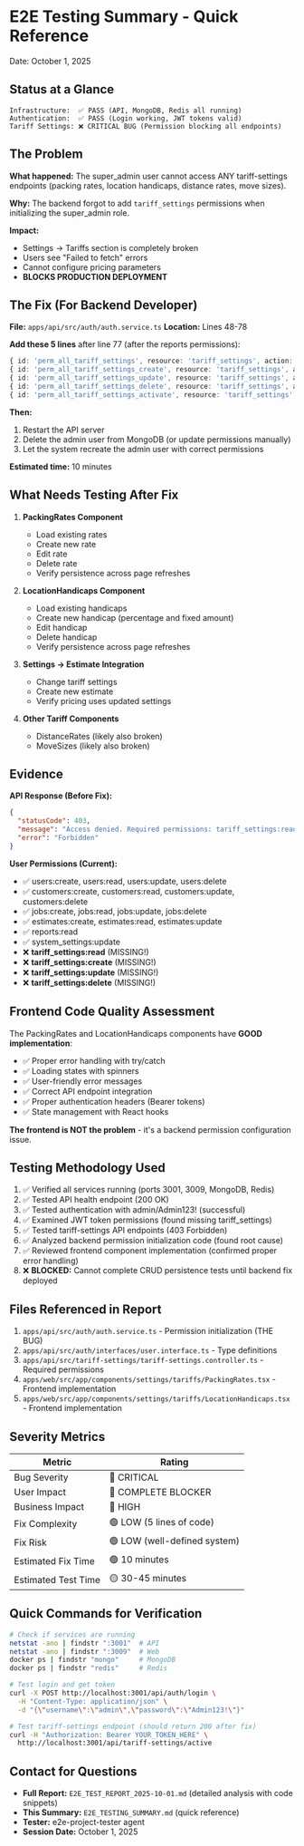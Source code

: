 # E2E Testing Summary - Quick Reference
Date: October 1, 2025

## Status at a Glance

```
Infrastructure:  ✅ PASS (API, MongoDB, Redis all running)
Authentication:  ✅ PASS (Login working, JWT tokens valid)
Tariff Settings: ❌ CRITICAL BUG (Permission blocking all endpoints)
```

## The Problem

**What happened:**
The super_admin user cannot access ANY tariff-settings endpoints (packing rates, location handicaps, distance rates, move sizes).

**Why:**
The backend forgot to add `tariff_settings` permissions when initializing the super_admin role.

**Impact:**
- Settings → Tariffs section is completely broken
- Users see "Failed to fetch" errors
- Cannot configure pricing parameters
- **BLOCKS PRODUCTION DEPLOYMENT**

## The Fix (For Backend Developer)

**File:** `apps/api/src/auth/auth.service.ts`
**Location:** Lines 48-78

**Add these 5 lines** after line 77 (after the reports permissions):

```typescript
{ id: 'perm_all_tariff_settings', resource: 'tariff_settings', action: 'read' },
{ id: 'perm_all_tariff_settings_create', resource: 'tariff_settings', action: 'create' },
{ id: 'perm_all_tariff_settings_update', resource: 'tariff_settings', action: 'update' },
{ id: 'perm_all_tariff_settings_delete', resource: 'tariff_settings', action: 'delete' },
{ id: 'perm_all_tariff_settings_activate', resource: 'tariff_settings', action: 'activate' },
```

**Then:**
1. Restart the API server
2. Delete the admin user from MongoDB (or update permissions manually)
3. Let the system recreate the admin user with correct permissions

**Estimated time:** 10 minutes

## What Needs Testing After Fix

1. **PackingRates Component**
   - Load existing rates
   - Create new rate
   - Edit rate
   - Delete rate
   - Verify persistence across page refreshes

2. **LocationHandicaps Component**
   - Load existing handicaps
   - Create new handicap (percentage and fixed amount)
   - Edit handicap
   - Delete handicap
   - Verify persistence across page refreshes

3. **Settings → Estimate Integration**
   - Change tariff settings
   - Create new estimate
   - Verify pricing uses updated settings

4. **Other Tariff Components**
   - DistanceRates (likely also broken)
   - MoveSizes (likely also broken)

## Evidence

**API Response (Before Fix):**
```json
{
  "statusCode": 403,
  "message": "Access denied. Required permissions: tariff_settings:read",
  "error": "Forbidden"
}
```

**User Permissions (Current):**
- ✅ users:create, users:read, users:update, users:delete
- ✅ customers:create, customers:read, customers:update, customers:delete
- ✅ jobs:create, jobs:read, jobs:update, jobs:delete
- ✅ estimates:create, estimates:read, estimates:update
- ✅ reports:read
- ✅ system_settings:update
- ❌ **tariff_settings:read** (MISSING!)
- ❌ **tariff_settings:create** (MISSING!)
- ❌ **tariff_settings:update** (MISSING!)
- ❌ **tariff_settings:delete** (MISSING!)

## Frontend Code Quality Assessment

The PackingRates and LocationHandicaps components have **GOOD implementation**:
- ✅ Proper error handling with try/catch
- ✅ Loading states with spinners
- ✅ User-friendly error messages
- ✅ Correct API endpoint integration
- ✅ Proper authentication headers (Bearer tokens)
- ✅ State management with React hooks

**The frontend is NOT the problem** - it's a backend permission configuration issue.

## Testing Methodology Used

1. ✅ Verified all services running (ports 3001, 3009, MongoDB, Redis)
2. ✅ Tested API health endpoint (200 OK)
3. ✅ Tested authentication with admin/Admin123! (successful)
4. ✅ Examined JWT token permissions (found missing tariff_settings)
5. ✅ Tested tariff-settings API endpoints (403 Forbidden)
6. ✅ Analyzed backend permission initialization code (found root cause)
7. ✅ Reviewed frontend component implementation (confirmed proper error handling)
8. ❌ **BLOCKED:** Cannot complete CRUD persistence tests until backend fix deployed

## Files Referenced in Report

1. `apps/api/src/auth/auth.service.ts` - Permission initialization (THE BUG)
2. `apps/api/src/auth/interfaces/user.interface.ts` - Type definitions
3. `apps/api/src/tariff-settings/tariff-settings.controller.ts` - Required permissions
4. `apps/web/src/app/components/settings/tariffs/PackingRates.tsx` - Frontend implementation
5. `apps/web/src/app/components/settings/tariffs/LocationHandicaps.tsx` - Frontend implementation

## Severity Metrics

| Metric | Rating |
|--------|--------|
| Bug Severity | 🔴 CRITICAL |
| User Impact | 🔴 COMPLETE BLOCKER |
| Business Impact | 🔴 HIGH |
| Fix Complexity | 🟢 LOW (5 lines of code) |
| Fix Risk | 🟢 LOW (well-defined system) |
| Estimated Fix Time | 🟢 10 minutes |
| Estimated Test Time | 🟡 30-45 minutes |

## Quick Commands for Verification

```bash
# Check if services are running
netstat -ano | findstr ":3001"  # API
netstat -ano | findstr ":3009"  # Web
docker ps | findstr "mongo"     # MongoDB
docker ps | findstr "redis"     # Redis

# Test login and get token
curl -X POST http://localhost:3001/api/auth/login \
  -H "Content-Type: application/json" \
  -d "{\"username\":\"admin\",\"password\":\"Admin123!\"}"

# Test tariff-settings endpoint (should return 200 after fix)
curl -H "Authorization: Bearer YOUR_TOKEN_HERE" \
  http://localhost:3001/api/tariff-settings/active
```

## Contact for Questions

- **Full Report:** `E2E_TEST_REPORT_2025-10-01.md` (detailed analysis with code snippets)
- **This Summary:** `E2E_TESTING_SUMMARY.md` (quick reference)
- **Tester:** e2e-project-tester agent
- **Session Date:** October 1, 2025
